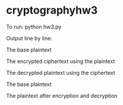 # cryptographyhw3

To run: python hw3.py

Output line by line:

The base plaintext 

The encrypted ciphertext using the plaintext 

The decrypted plaintext using the ciphertext 

The base plaintext 

The plaintext after encryption and decryption  
